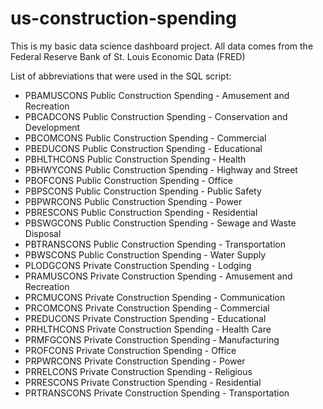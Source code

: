# us-construction-spending
This is my basic data science dashboard project. All data comes from the Federal Reserve Bank of St. Louis Economic Data (FRED)

List of abbreviations that were used in the SQL script:
- PBAMUSCONS Public Construction Spending - Amusement and Recreation
- PBCADCONS Public Construction Spending - Conservation and Development
- PBCOMCONS Public Construction Spending - Commercial
- PBEDUCONS Public Construction Spending - Educational
- PBHLTHCONS Public Construction Spending - Health
- PBHWYCONS Public Construction Spending - Highway and Street
- PBOFCONS Public Construction Spending - Office
- PBPSCONS Public Construction Spending - Public Safety
- PBPWRCONS Public Construction Spending - Power
- PBRESCONS Public Construction Spending - Residential
- PBSWGCONS Public Construction Spending - Sewage and Waste Disposal
- PBTRANSCONS Public Construction Spending - Transportation
- PBWSCONS Public Construction Spending - Water Supply
- PLODGCONS Private Construction Spending - Lodging
- PRAMUSCONS Private Construction Spending - Amusement and Recreation
- PRCMUCONS Private Construction Spending - Communication
- PRCOMCONS Private Construction Spending - Commercial
- PREDUCONS Private Construction Spending - Educational
- PRHLTHCONS Private Construction Spending - Health Care
- PRMFGCONS Private Construction Spending - Manufacturing
- PROFCONS Private Construction Spending - Office
- PRPWRCONS Private Construction Spending - Power
- PRRELCONS Private Construction Spending - Religious
- PRRESCONS Private Construction Spending - Residential
- PRTRANSCONS Private Construction Spending - Transportation
